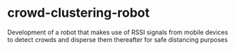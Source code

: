 # crowd-clustering-robot
Development of a robot that makes use of RSSI signals from mobile devices to detect crowds and disperse them thereafter for safe distancing purposes
